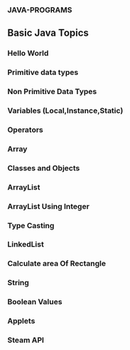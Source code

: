 ### JAVA-PROGRAMS
## Basic Java Topics
### Hello World
### Primitive data types 
### Non Primitive Data Types
### Variables (Local,Instance,Static)
### Operators 
### Array
### Classes and Objects
### ArrayList
### ArrayList Using Integer
### Type Casting
### LinkedList
### Calculate area Of Rectangle
### String
### Boolean Values
### Applets
### Steam API
